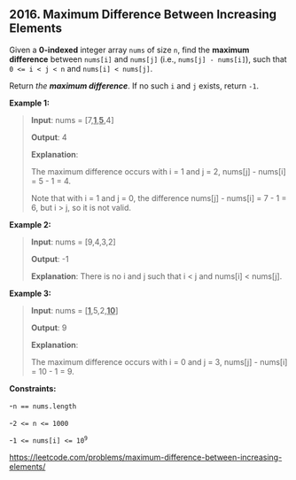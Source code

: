 ## 2016. Maximum Difference Between Increasing Elements

Given a **0-indexed** integer array `nums` of size `n`, find the **maximum difference** between `nums[i]` and `nums[j]` (i.e., `nums[j] - nums[i]`), such that `0 <= i < j < n` and `nums[i] < nums[j]`.

Return _the **maximum difference**_. If no such `i` and `j` exists, return `-1`.

**Example 1:**
>
>**Input**: nums = [7,<u>**1**</u>,<u>**5**</u>,4]
>
>**Output**: 4
>
>**Explanation**:
>
>The maximum difference occurs with i = 1 and j = 2, nums[j] - nums[i] = 5 - 1 = 4.
>
>Note that with i = 1 and j = 0, the difference nums[j] - nums[i] = 7 - 1 = 6, but i > j, so it is not valid.

**Example 2:**
>
>**Input**: nums = [9,4,3,2]
>
>**Output**: -1
>
>**Explanation**:
>There is no i and j such that i < j and nums[i] < nums[j].

**Example 3:**
>
>**Input**: nums = [<u>**1**</u>,5,2,**<u>10</u>**]
>
>**Output**: 9
>
>**Explanation**:
>
>The maximum difference occurs with i = 0 and j = 3, nums[j] - nums[i] = 10 - 1 = 9.

**Constraints:**

-`n == nums.length`

-`2 <= n <= 1000`

-<code>1 <= nums[i] <= 10<sup>9</sup></code>

https://leetcode.com/problems/maximum-difference-between-increasing-elements/